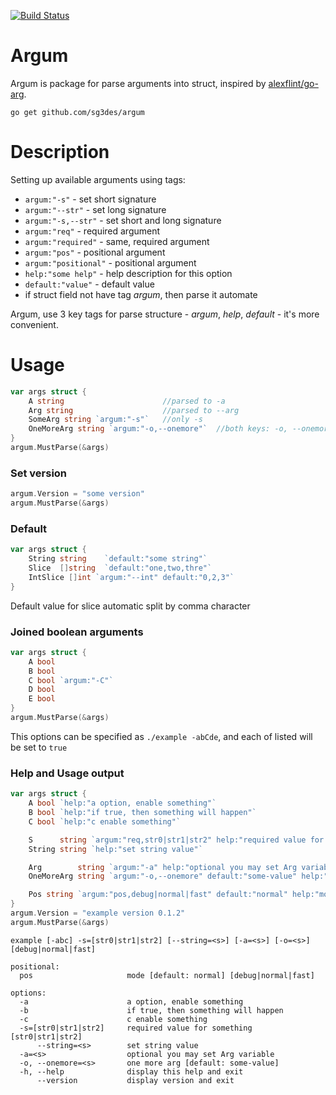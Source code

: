 [![Build Status](https://travis-ci.org/sg3des/argum.svg?branch=master)](https://travis-ci.org/sg3des/argum)

# Argum

Argum is package for parse arguments into struct, inspired by [alexflint/go-arg](https://github.com/alexflint/go-arg).

```shell
go get github.com/sg3des/argum
```

# Description

Setting up available arguments using tags:

 * `argum:"-s"` - set short signature
 * `argum:"--str"` - set long signature
 * `argum:"-s,--str"` - set short and long signature
 * `argum:"req"` - required argument
 * `argum:"required"` - same, required argument
 * `argum:"pos"` - positional argument
 * `argum:"positional"` - positional argument
 * `help:"some help"` - help description for this option
 * `default:"value"` - default value
 * if struct field not have tag *argum*, then parse it automate

Argum, use 3 key tags for parse structure - *argum*, *help*, *default* - it's more convenient.

# Usage

```go
var args struct {
	A string                      //parsed to -a
	Arg string                    //parsed to --arg
	SomeArg string `argum:"-s"`   //only -s
	OneMoreArg string `argum:"-o,--onemore"`  //both keys: -o, --onemore
}
argum.MustParse(&args)
```

### Set version

```go
argum.Version = "some version"
argum.MustParse(&args)
```

### Default

```go
var args struct {
	String string    `default:"some string"`
	Slice  []string  `default:"one,two,thre"`
	IntSlice []int `argum:"--int" default:"0,2,3"`
}
```

Default value for slice automatic split by comma character

### Joined boolean arguments

```go
var args struct {
	A bool
	B bool
	C bool `argum:"-C"`
	D bool
	E bool 
}
argum.MustParse(&args)
```

This options can be specified as `./example -abCde`, and each of listed will be set to `true`


### Help and Usage output

```go
var args struct {
	A bool `help:"a option, enable something"`
	B bool `help:"if true, then something will happen"`
	C bool `help:"c enable something"`

	S      string `argum:"req,str0|str1|str2" help:"required value for something"`
	String string `help:"set string value"`

	Arg        string `argum:"-a" help:"optional you may set Arg variable"`
	OneMoreArg string `argum:"-o,--onemore" default:"some-value" help:"one more arg"`

	Pos string `argum:"pos,debug|normal|fast" default:"normal" help:"mode"`
}
argum.Version = "example version 0.1.2"
argum.MustParse(&args)
```

```
example [-abc] -s=[str0|str1|str2] [--string=<s>] [-a=<s>] [-o=<s>] [debug|normal|fast]

positional:
  pos                     mode [default: normal] [debug|normal|fast]

options:
  -a                      a option, enable something
  -b                      if true, then something will happen
  -c                      c enable something
  -s=[str0|str1|str2]     required value for something [str0|str1|str2]
      --string=<s>        set string value
  -a=<s>                  optional you may set Arg variable
  -o, --onemore=<s>       one more arg [default: some-value]
  -h, --help              display this help and exit
      --version           display version and exit

```
